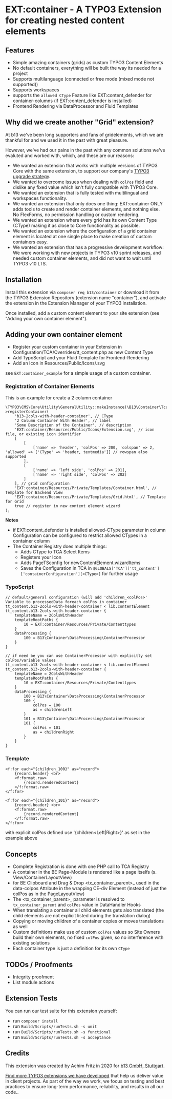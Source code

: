 # EXT:container - A TYPO3 Extension for creating nested content elements

## Features
- Simple amazing containers (grids) as custom TYPO3 Content Elements
- No default containers, everything will be built the way its needed for a project
- Supports multilanguage (connected or free mode (mixed mode not supported))
- Supports workspaces
- supports the `allowed CType` Feature like EXT:content_defender for container-columns (if EXT:content_defender is installed)
- Frontend Rendering via DataProcessor and Fluid Templates

## Why did we create another "Grid" extension?

At b13 we've been long supporters and fans of gridelements, which we are thankful for and we used it in the past with great pleasure.

However, we've had our pains in the past with any common solutions we've evaluted and worked with, which, and these are our reasons:

- We wanted an extension that works with multiple versions of TYPO3 Core with the same extension, to support our company's [TYPO3 upgrade strategy](https://b13.com/solutions/typo3-upgrades).
- We wanted to overcome issues when dealing with `colPos` field and dislike any fixed value which isn't fully compatible with TYPO3 Core.
- We wanted an extension that is fully tested with multilingual and workspaces functionality.
- We wanted an extension that only does one thing: EXT:container ONLY adds tools to create and render container elements, and nothing else. No FlexForms, no permission handling or custom rendering.
- We wanted an extension where every grid has its own Content Type (CType) making it as close to Core functionality as possible.
- We wanted an extension where the configuration of a grid container element is located at one single place to make creation of custom containers easy.
- We wanted an extension that has a progressive development workflow: We were working with new projects in TYPO3 v10 sprint releases, and needed custom container elements, and did not want to wait until TYPO3 v10 LTS.

## Installation

Install this extension via `composer req b13/container` or download it from the TYPO3 Extension Repository (extension name "container"), and activate
the extension in the Extension Manager of your TYPO3 installation.

Once installed, add a custom content element to your site extension (see "Adding your own container element").

## Adding your own container element

- Register your custom container in your Extension in Configuration/TCA/Overrides/tt_content.php as new Content Type
- Add TypoScript and your Fluid Template for Frontend-Rendering
- Add an Icon in Resources/Public/Icons/<CType>.svg

see `EXT:container_example` for a simple usage of a custom container.

### Registration of Container Elements

This is an example for create a 2 column container

    \TYPO3\CMS\Core\Utility\GeneralUtility::makeInstance(\B13\Container\Tca\Registry::class)->registerContainer(
        'b13-2cols-with-header-container', // CType
        '2 Column Container With Header', // label
        'Some Description of the Container', // description
        'EXT:container/Resources/Public/Icons/Extension.svg', // icon file, or existing icon identifier
        [
            [
                ['name' => 'header', 'colPos' => 200, 'colspan' => 2, 'allowed' => ['CType' => 'header, textmedia']] // rowspan also supported
            ],
            [
                ['name' => 'left side', 'colPos' => 201],
                ['name' => 'right side', 'colPos' => 202]
            ]
        ], // grid configuration
        'EXT:container/Resources/Private/Templates/Container.html', // Template for Backend View
        'EXT:container/Resources/Private/Templates/Grid.html', // Template for Grid
        true // register in new content element wizard
    );

__Notes__
- if EXT:content_defender is installed allowed-CType parameter in column Configuration can be configured to restrict allowed CTypes in a container column
- The Container Registry does multiple things:
  - Adds CType to TCA Select Items
  - Registers your Icon
  - Adds PageTSconfig for newContentElement.wizardItems
  - Saves the Configuration in TCA in ``$GLOBALS['TCA']['tt_content']['containerConfiguration'][<CType>]`` for further usage

### TypoScript

    // default/general configuration (will add 'children_<colPos>' Variable to processedData foreach colPos in container
    tt_content.b13-2cols-with-header-container < lib.contentElement
    tt_content.b13-2cols-with-header-container {
        templateName = 2ColsWithHeader
        templateRootPaths {
            10 = EXT:container/Resources/Private/Contenttypes
        }
        dataProcessing {
            100 = B13\Container\DataProcessing\ContainerProcessor
        }
    }

    // if need be you can use ContainerProcessor with explicitly set colPos/variable values
    tt_content.b13-2cols-with-header-container < lib.contentElement
    tt_content.b13-2cols-with-header-container {
        templateName = 2ColsWithHeader
        templateRootPaths {
            10 = EXT:container/Resources/Private/Contenttypes
        }
        dataProcessing {
            100 = B13\Container\DataProcessing\ContainerProcessor
            100 {
                colPos = 100
                as = childrenLeft
            }
            101 = B13\Container\DataProcessing\ContainerProcessor
            101 {
                colPos = 101
                as = childrenRight
            }
        }
    }


### Template

    <f:for each="{children_100}" as="record">
        {record.header} <br>
        <f:format.raw>
            {record.renderedContent}
        </f:format.raw>
    </f:for>

    <f:for each="{children_101}" as="record">
        {record.header} <br>
        <f:format.raw>
            {record.renderedContent}
        </f:format.raw>
    </f:for>

with explicit colPos defined use '{children<Left|Right>}' as set in the example above

## Concepts
- Complete Registration is done with one PHP call to TCA Registry
- A container in the BE Page-Module is rendered like a page itselfs (s. View/ContainerLayoutView)
- for BE Clipboard and Drag & Drop <tx_container_parent>_<colPos> used in the data-colpos Attribute in the wrapping CE-div Element (instead of just the colPos as in the PageLayoutView)
- The <tx_container_parent>_<colPos> parameter is resolved to `tx_container_parent` and `colPos` value in DataHandler Hooks
- When translating a container all child elements gets also translated (the child elements are not explicit listed during the translation dialog)
- Copying or moving children of a container copies or moves translations as well
- Custom definitions make use of custom `colPos` values so Site Owners build their own elements, no fixed `colPos` given, so no interference with existing solutions
- Each container type is just a definition for its own `CType`

## TODOs / Proofments
- Integrity proofment
- List module actions

## Extension Tests

You can run our test suite for this extension yourself:

- run `composer install`
- run `Build/Scripts/runTests.sh -s unit`
- run `Build/Scripts/runTests.sh -s functional`
- run `Build/Scripts/runTests.sh -s acceptance`

## Credits

This extension was created by Achim Fritz in 2020 for [b13 GmbH, Stuttgart](https://b13.com).

[Find more TYPO3 extensions we have developed](https://b13.com/useful-typo3-extensions-from-b13-to-you) that help us deliver value in client projects. As part of the way we work, we focus on testing and best practices to ensure long-term performance, reliability, and results in all our code..
